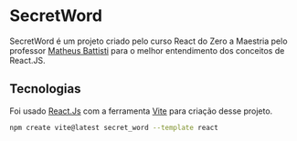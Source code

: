 # SecretWord

SecretWord é um projeto criado pelo curso React do Zero a Maestria pelo professor [Matheus Battisti](https://www.linkedin.com/in/matheusbattisti/) para o melhor entendimento dos conceitos de React.JS.

## Tecnologias

Foi usado [React.Js](https://pt-br.reactjs.org/) com a ferramenta [Vite](https://vitejs.dev/) para criação desse projeto.

```bash
npm create vite@latest secret_word --template react
```
